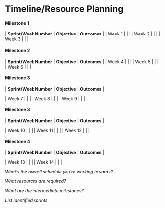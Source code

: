 # Timeline/Resource Planning

#### Milestone 1

| **Sprint/Week Number** | **Objective** | **Outcomes** | 
| Week 1 | | |
| Week 2 | | |
| Week 3 | | |


#### Milestone 2

| **Sprint/Week Number** | **Objective** | **Outcomes** |
| Week 4 | | |
| Week 5 | | |
| Week 6 | | |

#### Milestone 3

| **Sprint/Week Number** | **Objective** | **Outcomes** |

| Week 7 | | |
| Week 8 | | |
| Week 9 | | |

#### Milestone 3

| **Sprint/Week Number** | **Objective** | **Outcomes** |

| Week 10 | | |
| Week 11 | | |
| Week 12 | | |

#### Milestone 4

| **Sprint/Week Number** | **Objective** | **Outcomes** |

| Week 13 | | |
| Week 14 | | |


*What’s the overall schedule you’re working towards?*

*What resources are required?*

*What are the intermediate milestones?*

*List identified sprints*

